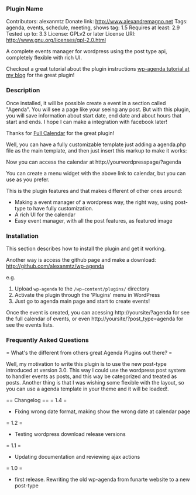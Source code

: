 ### Plugin Name ###
Contributors: alexanmtz
Donate link: http://www.alexandremagno.net
Tags: agenda, events, schedule, meeting, shows
tag: 1.5
Requires at least: 2.9
Tested up to: 3.3
License: GPLv2 or later
License URI: http://www.gnu.org/licenses/gpl-2.0.html

A complete events manager for wordpress using the post type api, completely flexible with rich UI.

Checkout a great tutorial about the plugin instructions [wp-agenda tutorial at my blog](http://blog.alexandremagno.net/en/2012/06/making-wordpress-events-with-wp-agenda/ "Making wordpress events with wp-agenda") for the great plugin!

### Description ###

Once installed, it will be possible create a event in a section called "Agenda". You will see a page like your seeing any post. But with this plugin, you will save information about start date, end date and about hours that start and ends. I hope I can make a integration with facebook later!

Thanks for [Full Calendar](http://arshaw.com/fullcalendar/ "Full Calendar") for the great plugin!

Well, you can have a fully customizable template just adding a agenda.php file as the main template, and then just insert this markup to make it works:

<div id="wp-agenda-calendar"></div>

Now you can access the calendar at http://yourwordpresspage/?agenda

You can create a menu widget with the above link to calendar, but you can use as you prefer.

This is the plugin features and that makes different of other ones around:

* Making a event manager of a wordpress way, the right way, using post-type to have fully customization.
* A rich UI for the calendar
* Easy event manager, with all the post features, as featured image

### Installation ###
This section describes how to install the plugin and get it working.

Another way is access the github page and make a download: http://github.com/alexanmtz/wp-agenda

e.g.

1. Upload `wp-agenda` to the `/wp-content/plugins/` directory
2. Activate the plugin through the 'Plugins' menu in WordPress
3. Just go to agenda main page and start to create events!

Once the event is created, you can acessing http://yoursite/?agenda for see the full calendar of events, or even http://yoursite/?post_type=agenda for see the events lists.

### Frequently Asked Questions ###

= What's the different from others great Agenda Plugins out there? =

Well, my motivation to write this plugin is to use the new post-type introduced at version 3.0. This way I could use the wordpress post system to handler events as posts, and this way be categorized and treated as posts. Another thing is that I was wishing some flexible with the layout, so you can use a agenda template in your theme and it will be loaded!.

== Changelog ==
= 1.4 =
* Fixing wrong date format, making show the wrong date at calendar page

= 1.2 =
* Testing wordpress download release versions

= 1.1 =
* Updating documentation and reviewing ajax actions

= 1.0 =
* first release. Rewriting the old wp-agenda from funarte website to a new post-type